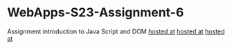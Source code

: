 
# WebApps-S23-Assignment-6
Assignment introduction to Java Script and DOM
[hosted at](https://44-563-web-apps-s23.github.io/44563-webapps-s23-assignment6-supriya-s562040/painter.html)
[hosted at](https://44-563-web-apps-s23.github.io/44563-webapps-s23-assignment6-supriya-s562040/conversions.html)
[hosted at](https://44-563-web-apps-s23.github.io/44563-webapps-s23-assignment6-supriya-s562040/candy.html)